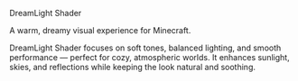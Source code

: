 DreamLight Shader

A warm, dreamy visual experience for Minecraft.

DreamLight Shader focuses on soft tones, balanced lighting, and smooth performance — perfect for cozy, atmospheric worlds.
It enhances sunlight, skies, and reflections while keeping the look natural and soothing.
